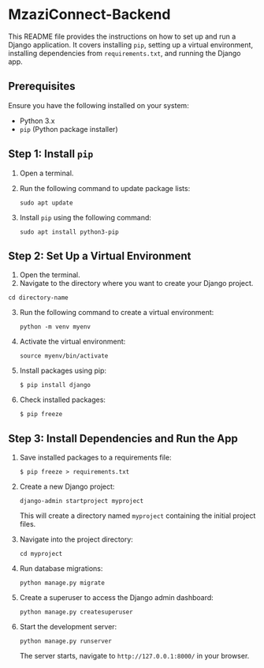 # MzaziConnect-Backend

This README file provides the  instructions on how to set up and run a Django application. It covers installing `pip`, setting up a virtual environment, installing dependencies from `requirements.txt`, and running the Django app.

## Prerequisites

Ensure you have the following installed on your system:

- Python 3.x
- `pip` (Python package installer)

## Step 1: Install `pip`

1. Open a terminal.
2. Run the following command to update package lists:

   ```
   sudo apt update
   ```

3. Install `pip` using the following command:

   ```
   sudo apt install python3-pip
   ```

## Step 2: Set Up a Virtual Environment

1. Open the terminal.
2. Navigate to the directory where you want to create your Django project.

```
cd directory-name
```
3. Run the following command to create a virtual environment:

   ```
   python -m venv myenv
   ```

4. Activate the virtual environment:

   ```
   source myenv/bin/activate
   ```
5. Install packages using pip:

   ```
   $ pip install django
   ```
6. Check installed packages:

   ```
   $ pip freeze
   ```


## Step 3: Install Dependencies and Run the App

1. Save installed packages to a requirements file:

   ```
   $ pip freeze > requirements.txt
   ```

2. Create a new Django project:

   ```
   django-admin startproject myproject
   ```

   This will create a directory named `myproject` containing the initial project files.

3. Navigate into the project directory:

   ```
   cd myproject
   ```

4. Run database migrations:

   ```
   python manage.py migrate
   ```

5. Create a superuser to access the Django admin dashboard:

   ```
   python manage.py createsuperuser
   ```

6. Start the development server:

   ```
   python manage.py runserver
   ```

   The server starts, navigate to `http://127.0.0.1:8000/` in your browser.
